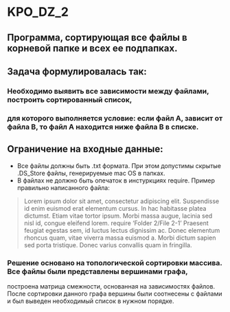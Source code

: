 # KPO_DZ_2

## Программа, сортирующая все файлы в корневой папке и всех ее подпапках.

## Задача формулировалась так:
### Необходимо выявить все зависимости между файлами, построить сортированный список, 
### для которого выполняется условие: если файл А, зависит от файла В, то файл А находится ниже файла В в списке.

## Ограничение на входные данные:
* Все файлы должны быть .txt формата. При этом допустимы скрытые .DS_Store файлы, генерируемые mac OS в папках.
* В файлах не должно быть опечаток в инстуркциях require. Пример правильно написанного файла:
> Lorem ipsum dolor sit amet, consectetur adipiscing elit. Suspendisse id enim euismod erat elementum cursus. 
> In hac habitasse platea dictumst. Etiam vitae tortor ipsum. Morbi massa augue, lacinia sed nisl id, congue eleifend 
> lorem.
> require ‘Folder 2/File 2-1’
> Praesent feugiat egestas sem, id luctus lectus dignissim ac. Donec elementum rhoncus quam, vitae viverra massa 
> euismod a. Morbi dictum sapien sed porta tristique. Donec varius convallis quam in fringilla.

### Решение основано на топологической сортировки массива. Все файлы были представлены вершинами графа, 
построена матрица смежности, основанная на зависимостях файлов. После сортировки данного графа вершины были соотнесены
с файлами и был выведен необходимый список в нужном порядке.
